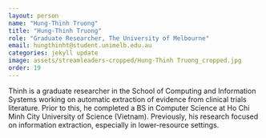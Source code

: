 ```yaml
---
layout: person
name: "Hung-Thinh Truong"
title: "Hung-Thinh Truong"
role: "Graduate Researcher, The University of Melbourne"
email: hungthinht@student.unimelb.edu.au
categories: jekyll update
image: assets/streamleaders-cropped/Hung-Thinh Truong_cropped.jpg
order: 19
---
```

Thinh is a graduate researcher in the School of Computing and Information Systems working on automatic extraction of evidence from clinical trials literature. Prior to this, he completed a BS in Computer Science at Ho Chi Minh City University of Science (Vietnam). Previously, his research focused on information extraction, especially in lower-resource settings.

